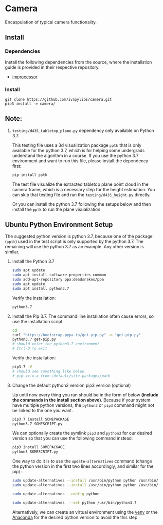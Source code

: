 # Camera
Encaspulation of typical camera functionality.

## Install

### Dependencies

Install the following dependencies from the source, where the installation guide is provided in their respective repository.

- [improcessor](https://github.com/ivapylibs/improcessor)

### Install

```
git clone https://github.com/ivapylibs/camera.git
pip3 install -e camera/
```



## Note:

1. ```testing/d435_tabletop_plane.py``` dependency only available on Python 3.7.

   This testing file uses a 3d visualization package ```pptk``` that is only available for the python 3.7, which is for helping some undergrads understand the algorithm in a course. If you use the python 3.7 environment and want to run this file, please install the dependency first:

   ```bash
   pip install pptk
   ```

   The test file visualize the extracted tabletop plane point cloud in the camera frame, which is a necessary step for the height estimation. You can skip that testing file and run the ```testing/d435_height.py``` directly. 

   Or you can install the python 3.7 following the setups below and then install the ```pptk``` to run the plane visualization.



## Ubuntu Python Environment Setup

The suggested python version is python 3.7, because one of the package (```pptk```) used in the test script is only supported by the python 3.7. The remaining will use the python 3.7 as an example. Any other version is similar.

1. Install the Python 3.7

   ```bash
   sudo apt update
   sudo apt install software-properties-common
   sudo add-apt-repository ppa:deadsnakes/ppa
   sudo apt update
   sudo apt install python3.7
   ```

   Verify the installation:

   ```bash
   python3.7
   ```

2. Install the Pip 3.7. The command line installation often cause errors, so use the installation script

   ```bash
   cd
   curl "https://bootstrap.pypa.io/get-pip.py" -o "get-pip.py"
   python3.7 get-pip.py
   # should enter the python3.7 environment
   # Ctrl-D to exit
   ```

   Verify the installation:

   ```bash
   pip3.7 -V
   # should see something like below
   # pip xx.x.x from /default/site-packages/path
   ```

3. Change the default python3 version pip3  version (optional)

   Up until now every thing you run should be in the form of below **(include the commands in the install section above)**. Because if your system have multiple python versions, the ```python3``` or ```pip3``` command might not be linked to the one you want.

   ```bash
   pip3.7 install SOMEPACKAGE
   python3.7 SOMESCRIPT.py
   ```

   We can optionally create the symlink ```pip3``` and ```python3``` for our desired version so that you can use the following command instead:

   ```bash
   pip3 install SOMEPACKAGE
   python3 SOMESCRIPT.py
   ```

   One way to do it is to use the ```update-alternatives``` command (change the python version in the first two lines accordingly, and similar for the pip) :

   ```bash
   sudo update-alternatives --install /usr/bin/python python /usr/bin/python3.5 1
   sudo update-alternatives --install /usr/bin/python python /usr/bin/python3.7 2
   
   sudo update-alternatives --config python
   
   sudo update-alternatives  --set python /usr/bin/python3.7
   ```

   Alternatively, we can create an virtual environment using the [venv](https://docs.python.org/3/library/venv.html) or the [Anaconda](https://www.anaconda.com/) for the desired python version to avoid the this step.

